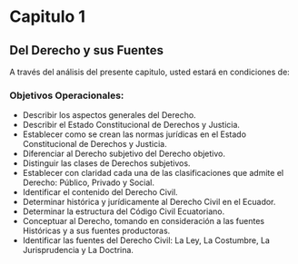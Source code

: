 # Capitulo 1


## Del Derecho y sus Fuentes


A través del análisis del presente capitulo, usted estará en condiciones de:


### Objetivos Operacionales:

* Describir los aspectos generales del Derecho.
* Describir el Estado Constitucional de Derechos y Justicia.
* Establecer como se crean las normas jurídicas en el Estado Constitucional de Derechos y Justicia.
* Diferenciar al Derecho subjetivo del Derecho objetivo.
* Distinguir las clases de Derechos subjetivos.
* Establecer con claridad cada una de las clasificaciones que admite el Derecho: Público, Privado y Social.
* Identificar el contenido del Derecho Civil.
* Determinar histórica y jurídicamente al Derecho Civil en el Ecuador.
* Determinar la estructura del Código Civil Ecuatoriano.
* Conceptuar al Derecho, tomando en consideración a las fuentes Históricas y a sus fuentes productoras.
* Identificar las fuentes del Derecho Civil: La Ley, La Costumbre, La Jurisprudencia y La Doctrina.

